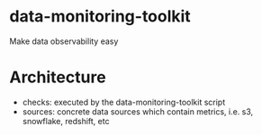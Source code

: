 # data-monitoring-toolkit
Make data observability easy




# Architecture
- checks: executed by the data-monitoring-toolkit script
- sources: concrete data sources which contain metrics, i.e. s3, snowflake, redshift, etc